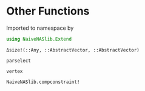 # Other Functions

Imported to namespace by
```julia
using NaiveNASlib.Extend
```


```@docs
Δsize!(::Any, ::AbstractVector, ::AbstractVector)
```
```@docs
parselect
```
```@docs
vertex
```
```@docs
NaiveNASlib.compconstraint!
```

